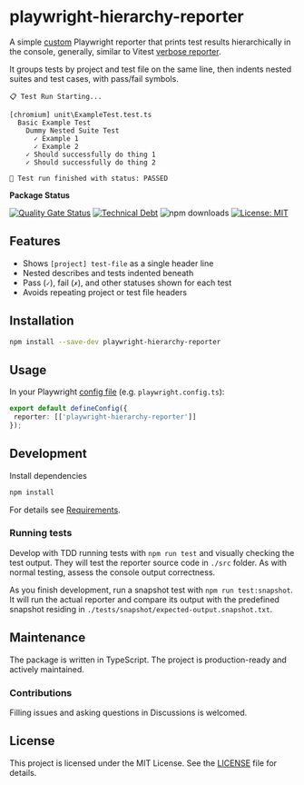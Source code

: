 # playwright-hierarchy-reporter

A simple [custom](https://playwright.dev/docs/test-reporters#custom-reporters) Playwright reporter that prints test results hierarchically in the console, generally, similar to Vitest [verbose reporter](https://vitest.dev/guide/reporters.html#verbose-reporter).

It groups tests by project and test file on the same line, then indents nested suites and test cases, with pass/fail symbols.

```text
📋 Test Run Starting...

[chromium] unit\ExampleTest.test.ts
  Basic Example Test
    Dummy Nested Suite Test
      ✓ Example 1
      ✓ Example 2
    ✓ Should successfully do thing 1
    ✓ Should successfully do thing 2

🧪 Test run finished with status: PASSED
```

**Package Status**

[![Quality Gate Status](https://sonarcloud.io/api/project_badges/measure?project=WhereJuly_70-playwright-hierarchy-reporter&metric=alert_status)](https://sonarcloud.io/summary/new_code?id=WhereJuly_70-playwright-hierarchy-reporter)
[![Technical Debt](https://sonarcloud.io/api/project_badges/measure?project=WhereJuly_70-playwright-hierarchy-reporter&metric=sqale_index)](https://sonarcloud.io/summary/new_code?id=WhereJuly_70-playwright-hierarchy-reporter)
![npm downloads](https://img.shields.io/npm/dm/playwright-hierarchy-reporter.svg?color=green)
[![License: MIT](https://img.shields.io/badge/License-MIT-yellow.svg?color=green)](https://opensource.org/licenses/MIT)

## Features

- Shows `[project] test-file` as a single header line
- Nested describes and tests indented beneath
- Pass (`✓`), fail (`✗`), and other statuses shown for each test
- Avoids repeating project or test file headers

## Installation

```bash
npm install --save-dev playwright-hierarchy-reporter
```

## Usage

In your Playwright [config file](https://playwright.dev/docs/test-configuration) (e.g. `playwright.config.ts`):

```typescript
export default defineConfig({
 reporter: [['playwright-hierarchy-reporter']]
});
```

## Development

Install dependencies

```bash
npm install
```

For details see [Requirements](./.a&cd/requirements.md).

### Running tests

Develop with TDD running tests with `npm run test` and visually checking the test output. They will test the reporter source code in `./src` folder. As with normal testing, assess the console output correctness.

As you finish development, run a snapshot test with `npm run test:snapshot`. It will run the actual reporter and compare its output with the predefined snapshot residing in `./tests/snapshot/expected-output.snapshot.txt`.

## Maintenance

The package is written in TypeScript. The project is production-ready and actively maintained.

### Contributions

Filling issues and asking questions in Discussions is welcomed.

## License

This project is licensed under the MIT License. See the [LICENSE](./LICENSE) file for details.
